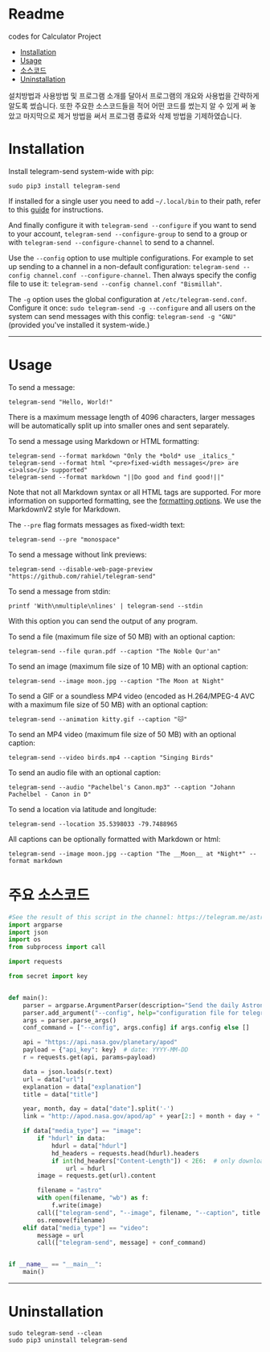 # Readme
codes for Calculator Project

- [Installation](#installation)
- [Usage](#usage)
- [소스코드](#소스코드)
-  [Uninstallation](#uninstallation)  

설치방법과 사용방법 및 프로그램 소개를 달아서 프로그램의 개요와 사용법을 간략하게 알도록 썼습니다. 또한 주요한 소스코드들을 적어 어떤 코드를 썼는지 알 수 있게 써 놓았고 마지막으로 제거 방법을 써서 프로그램 종료와 삭제 방법을 기제하였습니다.   
  
# Installation

Install telegram-send system-wide with pip:
``` shell
sudo pip3 install telegram-send
```

If installed for a single user you need to add `~/.local/bin` to their path,
refer to this [guide][] for instructions.

And finally configure it with `telegram-send --configure` if you want to send to
your account, `telegram-send --configure-group` to send to a group or with
`telegram-send --configure-channel` to send to a channel.

Use the `--config` option to use multiple configurations. For example to set up
sending to a channel in a non-default configuration: `telegram-send --config
channel.conf --configure-channel`. Then always specify the config file to use
it: `telegram-send --config channel.conf "Bismillah"`.

The `-g` option uses the global configuration at `/etc/telegram-send.conf`.
Configure it once: `sudo telegram-send -g --configure` and all users on the
system can send messages with this config: `telegram-send -g "GNU"` (provided
you've installed it system-wide.)

[guide]: https://www.rahielkasim.com/installing-programs-from-non-system-package-managers-without-sudo/
---
# Usage

To send a message:
``` shell
telegram-send "Hello, World!"
```
There is a maximum message length of 4096 characters, larger messages will be
automatically split up into smaller ones and sent separately.

To send a message using Markdown or HTML formatting:
```shell
telegram-send --format markdown "Only the *bold* use _italics_"
telegram-send --format html "<pre>fixed-width messages</pre> are <i>also</i> supported"
telegram-send --format markdown "||Do good and find good!||"
```
Note that not all Markdown syntax or all HTML tags are supported. For more
information on supported formatting, see the [formatting options][]. We use the
MarkdownV2 style for Markdown.

[formatting options]: https://core.telegram.org/bots/api#formatting-options

The `--pre` flag formats messages as fixed-width text:
``` shell
telegram-send --pre "monospace"
```

To send a message without link previews:
``` shell
telegram-send --disable-web-page-preview "https://github.com/rahiel/telegram-send"
```

To send a message from stdin:
``` shell
printf 'With\nmultiple\nlines' | telegram-send --stdin
```
With this option you can send the output of any program.

To send a file (maximum file size of 50 MB) with an optional caption:
``` shell
telegram-send --file quran.pdf --caption "The Noble Qur'an"
```

To send an image (maximum file size of 10 MB) with an optional caption:
``` shell
telegram-send --image moon.jpg --caption "The Moon at Night"
```

To send a GIF or a soundless MP4 video (encoded as H.264/MPEG-4 AVC with a maximum file size of 50 MB) with an optional caption:
``` shell
telegram-send --animation kitty.gif --caption "🐱"
```

To send an MP4 video (maximum file size of 50 MB) with an optional caption:
``` shell
telegram-send --video birds.mp4 --caption "Singing Birds"
```

To send an audio file with an optional caption:
``` shell
telegram-send --audio "Pachelbel's Canon.mp3" --caption "Johann Pachelbel - Canon in D"
```

To send a location via latitude and longitude:
``` shell
telegram-send --location 35.5398033 -79.7488965
```

All captions can be optionally formatted with Markdown or html:
``` shell
telegram-send --image moon.jpg --caption "The __Moon__ at *Night*" --format markdown
```

# 주요 소스코드  
```python  
#See the result of this script in the channel: https://telegram.me/astropod
import argparse
import json
import os
from subprocess import call

import requests

from secret import key


def main():
    parser = argparse.ArgumentParser(description="Send the daily Astronomy Picture of the Day.")
    parser.add_argument("--config", help="configuration file for telegram-send", type=str)
    args = parser.parse_args()
    conf_command = ["--config", args.config] if args.config else []

    api = "https://api.nasa.gov/planetary/apod"
    payload = {"api_key": key}  # date: YYYY-MM-DD
    r = requests.get(api, params=payload)

    data = json.loads(r.text)
    url = data["url"]
    explanation = data["explanation"]
    title = data["title"]

    year, month, day = data["date"].split('-')
    link = "http://apod.nasa.gov/apod/ap" + year[2:] + month + day + ".html"

    if data["media_type"] == "image":
        if "hdurl" in data:
            hdurl = data["hdurl"]
            hd_headers = requests.head(hdurl).headers
            if int(hd_headers["Content-Length"]) < 2E6:  # only download HD images under 2 MB
                url = hdurl
        image = requests.get(url).content

        filename = "astro"
        with open(filename, "wb") as f:
            f.write(image)
        call(["telegram-send", "--image", filename, "--caption", title + " - " + link] + conf_command)
        os.remove(filename)
    elif data["media_type"] == "video":
        message = url
        call(["telegram-send", message] + conf_command)


if __name__ == "__main__":
    main()

```
---    
# Uninstallation

``` shell
sudo telegram-send --clean
sudo pip3 uninstall telegram-send
```
